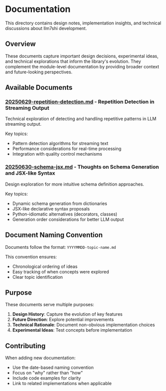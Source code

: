 # Documentation

This directory contains design notes, implementation insights, and technical discussions about llm7shi development.

## Overview

These documents capture important design decisions, experimental ideas, and technical explorations that inform the library's evolution. They complement the module-level documentation by providing broader context and future-looking perspectives.

## Available Documents

### [20250629-repetition-detection.md](20250629-repetition-detection.md) - Repetition Detection in Streaming Output
Technical exploration of detecting and handling repetitive patterns in LLM streaming output.

Key topics:
- Pattern detection algorithms for streaming text
- Performance considerations for real-time processing
- Integration with quality control mechanisms

### [20250630-schema-jsx.md](20250630-schema-jsx.md) - Thoughts on Schema Generation and JSX-like Syntax
Design exploration for more intuitive schema definition approaches.

Key topics:
- Dynamic schema generation from dictionaries
- JSX-like declarative syntax proposals
- Python-idiomatic alternatives (decorators, classes)
- Generation order considerations for better LLM output

## Document Naming Convention

Documents follow the format: `YYYYMMDD-topic-name.md`

This convention ensures:
- Chronological ordering of ideas
- Easy tracking of when concepts were explored
- Clear topic identification

## Purpose

These documents serve multiple purposes:
1. **Design History**: Capture the evolution of key features
2. **Future Direction**: Explore potential improvements
3. **Technical Rationale**: Document non-obvious implementation choices
4. **Experimental Ideas**: Test concepts before implementation

## Contributing

When adding new documentation:
- Use the date-based naming convention
- Focus on "why" rather than "how"
- Include code examples for clarity
- Link to related implementations when applicable